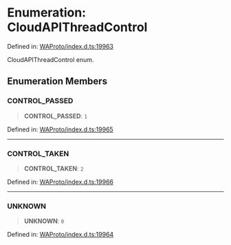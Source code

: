 # Enumeration: CloudAPIThreadControl

Defined in: [WAProto/index.d.ts:19963](https://github.com/Fokusdotid/Baileys/blob/039f28db78950e3bac7c407f144ea390dcdf207d/WAProto/index.d.ts#L19963)

CloudAPIThreadControl enum.

## Enumeration Members

### CONTROL\_PASSED

> **CONTROL\_PASSED**: `1`

Defined in: [WAProto/index.d.ts:19965](https://github.com/Fokusdotid/Baileys/blob/039f28db78950e3bac7c407f144ea390dcdf207d/WAProto/index.d.ts#L19965)

***

### CONTROL\_TAKEN

> **CONTROL\_TAKEN**: `2`

Defined in: [WAProto/index.d.ts:19966](https://github.com/Fokusdotid/Baileys/blob/039f28db78950e3bac7c407f144ea390dcdf207d/WAProto/index.d.ts#L19966)

***

### UNKNOWN

> **UNKNOWN**: `0`

Defined in: [WAProto/index.d.ts:19964](https://github.com/Fokusdotid/Baileys/blob/039f28db78950e3bac7c407f144ea390dcdf207d/WAProto/index.d.ts#L19964)
